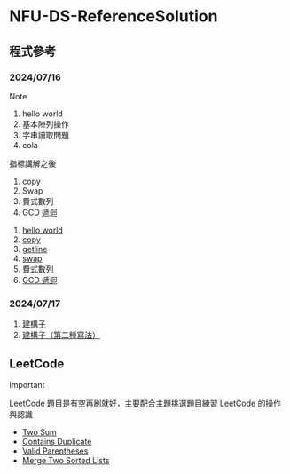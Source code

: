# NFU-DS-ReferenceSolution

## 程式參考

### 2024/07/16

> [!NOTE]
>
> 1. hello world
> 2. 基本陣列操作
> 3. 字串讀取問題
> 4. cola
> 
> 指標講解之後
>
> 1. copy
> 2. Swap
> 3. 費式數列
> 4. GCD 遞迴

1. [hello world](0716/hello.cpp)
2. [copy](0716/copy.cpp)
3. [getline](0716/getline.cpp)
4. [swap](0716/swap.cpp)
5. [費式數列](0716/fibonacci.cpp)
6. [GCD 遞迴](0716/gcd.cpp)

### 2024/07/17

1. [建構子](0717/constructor.cpp)
2. [建構子（第二種寫法）](0717/constructor_alternative.cpp)

## LeetCode

> [!IMPORTANT]
> LeetCode 題目是有空再刷就好，主要配合主題挑選題目練習 LeetCode 的操作與認識

- [Two Sum](https://leetcode.com/problems/two-sum/description/)
- [Contains Duplicate](https://leetcode.com/problems/contains-duplicate/description/)
- [Valid Parentheses](https://leetcode.com/problems/valid-parentheses/description/)
- [Merge Two Sorted Lists](https://leetcode.com/problems/merge-two-sorted-lists/description/)
